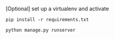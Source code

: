     
[Optional] set up a virtualenv and activate 
    
    pip install -r requirements.txt
    
    python manage.py runserver